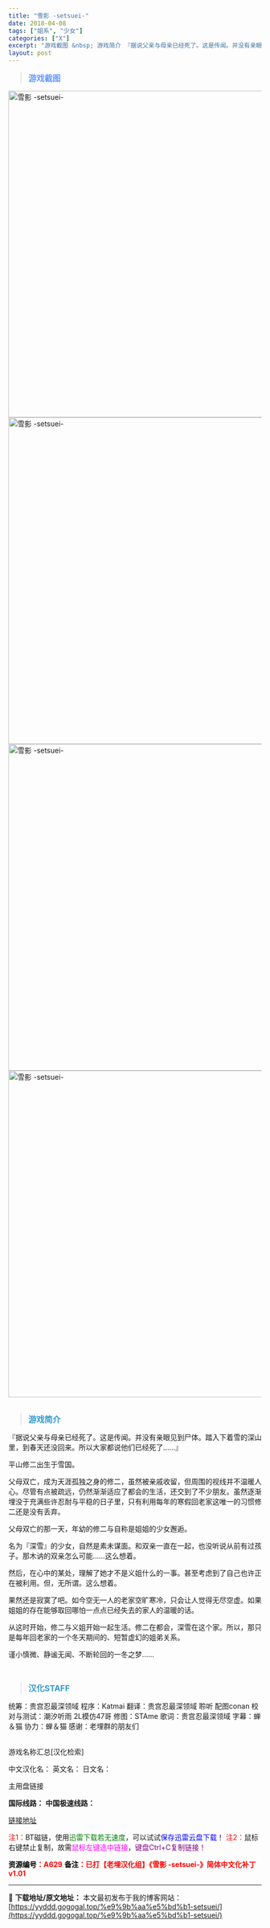 ```yaml
---
title: "雪影 -setsuei-"
date: 2018-04-08
tags: ["姐系", "少女"]
categories: ["X"]
excerpt: "游戏截图 &nbsp; 游戏简介 『据说父亲与母亲已经死了。这是传闻。并没有亲眼见到尸体。踏入下着雪的深山里，到春天还没回来。所以大家都说他们已经死了……』 平山修二出生于雪国。 父母双亡，成为天涯孤独之身的修二，虽然被亲戚收留，但周围的视线并不温暖人心。尽管有点被疏远，仍然渐渐适应了都会的生活，还&hellip;"
layout: post
---
```


<div>
<blockquote><b><span style="font-size: 12pt; color: #6699ff;">游戏截图</span></b></blockquote>
<div><img title="点击放大" src="https://yyddd.gogogal.top/wp-content/uploads/2025/04/20250430_681201e1f20ca.webp" alt="雪影 -setsuei-" width="650" /></div>
<div><img title="点击放大" src="https://yyddd.gogogal.top/wp-content/uploads/2025/04/20250430_681201e31d20f.webp" alt="雪影 -setsuei-" width="650" /></div>
<div><img title="点击放大" src="https://yyddd.gogogal.top/wp-content/uploads/2025/04/20250430_681201e509887.webp" alt="雪影 -setsuei-" width="650" /></div>
<div><img title="点击放大" src="https://yyddd.gogogal.top/wp-content/uploads/2025/04/20250430_681201e68a154.webp" alt="雪影 -setsuei-" width="650" /></div>
&nbsp;
<blockquote><b><span style="font-size: 12pt; color: #3399cc;">游戏简介</span></b></blockquote>
<div>『据说父亲与母亲已经死了。这是传闻。并没有亲眼见到尸体。踏入下着雪的深山里，到春天还没回来。所以大家都说他们已经死了……』

平山修二出生于雪国。

父母双亡，成为天涯孤独之身的修二，虽然被亲戚收留，但周围的视线并不温暖人心。尽管有点被疏远，仍然渐渐适应了都会的生活，还交到了不少朋友。虽然逐渐埋没于充满些许忍耐与平稳的日子里，只有利用每年的寒假回老家这唯一的习惯修二还是没有丢弃。

父母双亡的那一天，年幼的修二与自称是姐姐的少女邂逅。

名为『深雪』的少女，自然是素未谋面。和双亲一直在一起，也没听说从前有过孩子。那木讷的双亲怎么可能……这么想着。

然后，在心中的某处，理解了她才不是义姐什么的一事。甚至考虑到了自己也许正在被利用。但，无所谓。这么想着。

果然还是寂寞了吧。如今空无一人的老家空旷寒冷，只会让人觉得无尽空虚。如果姐姐的存在能够取回哪怕一点点已经失去的家人的温暖的话。

从这时开始，修二与义姐开始一起生活。修二在都会，深雪在这个家。所以，那只是每年回老家的一个冬天期间的、短暂虚幻的姐弟关系。

谨小慎微、静谧无闻、不断轮回的一冬之梦……</div>
&nbsp;
<blockquote><b><span style="font-size: 12pt; color: #3399cc;">汉化STAFF</span></b></blockquote>
<div>统筹：贵宫忍最深领域
程序：Katmai
翻译：贵宫忍最深领域 聆听 配图conan
校对与测试：潮汐听雨 2L模仿47哥
修图：STAme
歌词：贵宫忍最深领域
字幕：蝉＆猫
协力：蝉＆猫
感谢：老埋群的朋友们</div>
&nbsp;

游戏名称汇总[汉化检索]

中文汉化名：
英文名：
日文名：
</div>
<div class="panel panel-primary">
<div class="panel-heading">主用盘链接</div>
<div class="panel-body">

<b>国际线路：</b>
<b>中国极速线路：</b>

<!--wechatfans start-->

<a href="https://pan.xunlei.com/s/VOSTJ6TPJRKUTy_L9U58W8dzA1?pwd=ym8f#">链接地址</a>

<!--wechatfans end-->
<span style="color: #ff0000;">注1：</span>BT磁链，使用<span style="color: #008000;">迅雷下载若无速度</span>，可以试试<span style="color: #0000ff;">保存迅雷云盘下载！</span>
<span style="color: #ff0000;">注2：</span>鼠标右键禁止复制，故需<span style="color: #ff00ff;">鼠标左键选中链接</span>，<span style="color: #800080;">键盘Ctrl+C复制链接！</span>

</div>
<div class="panel-footer"><span style="color: #ff0000;"><b><span style="color: #000000;">资源编号</span>：A629</b></span>
<span style="color: #ff0000;"><b><span style="color: #000000;">备注</span>：已打【老埋汉化组】《雪影 -setsuei-》简体中文化补丁v1.01</b></span></div>
</div>

---
📖 **下载地址/原文地址：** 本文最初发布于我的博客网站：[https://yyddd.gogogal.top/%e9%9b%aa%e5%bd%b1-setsuei/](https://yyddd.gogogal.top/%e9%9b%aa%e5%bd%b1-setsuei/)
